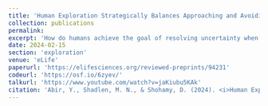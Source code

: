 ```yaml
---
title: 'Human Exploration Strategically Balances Approaching and Avoiding Uncertainty'
collection: publications
permalink: 
excerpt: 'How do humans achieve the goal of resolving uncertainty when they explore their environment? We find that rather than always exploring the parts of their environment they are more uncertain about, individuals sometimes avoid learning about uncertain options. They do so when uncertainty is very high for all parts of the environment. We think the strategic balance between approaching and avoiding uncertainty helps humans manage their cognitive resources when faced with complex problems.'
date: 2024-02-15
section: 'exploration'
venue: 'eLife'
paperurl: 'https://elifesciences.org/reviewed-preprints/94231'
codeurl: 'https://osf.io/6zyev/'
talkurl: 'https://www.youtube.com/watch?v=jaKiubu5KAk'
citation: 'Abir, Y., Shadlen, M. N., & Shohamy, D. (2024). <i>Human Exploration Strategically Balances Approaching and Avoiding Uncertainty. </i>eLife, 13.'
---
```

